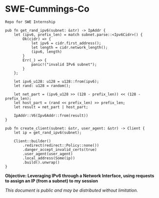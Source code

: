 # SWE-Cummings-Co
```Repo for SWE Internship```

```
pub fn get_rand_ipv6(subnet: &str) -> IpAddr {
    let (ipv6, prefix_len) = match subnet.parse::<Ipv6Cidr>() {
        Ok(cidr) => {
            let ipv6 = cidr.first_address();
            let length = cidr.network_length();
            (ipv6, length)
        }
        Err(_) => {
            panic!("invalid IPv6 subnet");
        }
    };

    let ipv6_u128: u128 = u128::from(ipv6);
    let rand: u128 = random();

    let net_part = (ipv6_u128 >> (128 - prefix_len)) << (128 - prefix_len);
    let host_part = (rand << prefix_len) >> prefix_len;
    let result = net_part | host_part;

    IpAddr::V6(Ipv6Addr::from(result))
}

pub fn create_client(subnet: &str, user_agent: &str) -> Client {
    let ip = get_rand_ipv6(subnet);

    Client::builder()
        .redirect(redirect::Policy::none())
        .danger_accept_invalid_certs(true)
        .user_agent(user_agent)
        .local_address(Some(ip))
        .build().unwrap()
}
```

**Objective: Leveraging IPv6 through a Network Interface, using requests to assign an IP (from a subnet) to my session**

_This document is public and may be distributed without limitation._
